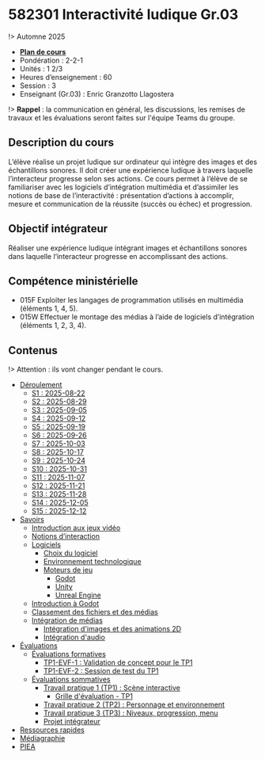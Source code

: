 # <!-- varexp:begin COURS  -->582301 Interactivité ludique Gr.03<!-- varexp:end -->

!> Automne 2025

* [**Plan de cours**](https://cmontmorency365.sharepoint.com/:b:/s/Section_A25_582301MO-000003/EcppkS9LQU9PgQgRzCbwWxUBEYmfTbn2Kwe6GZd3H8sPOA?e=1BKXXY)
* Pondération : 2-2-1
* Unités : 1 2/3
* Heures d’enseignement : 60
* Session : 3
* Enseignant (Gr.03) : Enric Granzotto Llagostera

!> **Rappel** : la communication en général, les discussions, les remises de travaux et les évaluations seront faites sur l'équipe Teams du groupe.

## Description du cours

L’élève réalise un projet ludique sur ordinateur qui intègre des images et des échantillons sonores. Il doit créer une expérience ludique à travers laquelle l’interacteur progresse selon ses actions.  Ce cours permet à l’élève de se familiariser avec les logiciels d’intégration multimédia et d’assimiler les notions de base de l’interactivité : présentation d’actions à accomplir, mesure et communication de la réussite (succès ou échec) et progression.

## Objectif intégrateur

Réaliser une expérience ludique intégrant images et échantillons sonores dans laquelle l‘interacteur progresse en accomplissant des actions.

## Compétence ministérielle

- 015F  Exploiter les langages de programmation utilisés en multimédia (éléments 1, 4, 5).
- 015W  Effectuer le montage des médias à l’aide de logiciels d’intégration (éléments 1, 2, 3, 4).

## Contenus 

!> Attention : ils vont changer pendant le cours.

<!-- start-replace-subnav -->
* [Déroulement](/01-deroulement/)
    * [S1 : <!-- varexp:begin S1 -->2025-08-22<!-- varexp:end -->](/01-deroulement/01/)
    * [S2 : <!-- varexp:begin S2 -->2025-08-29<!-- varexp:end -->](/01-deroulement/02/)
    * [S3 : <!-- varexp:begin S3 -->2025-09-05<!-- varexp:end -->](/01-deroulement/03/)
    * [S4 : <!-- varexp:begin S4 -->2025-09-12<!-- varexp:end -->](/01-deroulement/04/)
    * [S5 : <!-- varexp:begin S5 -->2025-09-19<!-- varexp:end -->](/01-deroulement/05/)
    * [S6 : <!-- varexp:begin S6 -->2025-09-26<!-- varexp:end -->](/01-deroulement/06/)
    * [S7 : <!-- varexp:begin S7 -->2025-10-03<!-- varexp:end -->](/01-deroulement/07/)
    * [S8 : <!-- varexp:begin S8 -->2025-10-17<!-- varexp:end -->](/01-deroulement/08/)
    * [S9 : <!-- varexp:begin S9 -->2025-10-24<!-- varexp:end -->](/01-deroulement/09/)
    * [S10 : <!-- varexp:begin S10 -->2025-10-31<!-- varexp:end -->](/01-deroulement/10/)
    * [S11 : <!-- varexp:begin S11 -->2025-11-07<!-- varexp:end -->](/01-deroulement/11/)
    * [S12 : <!-- varexp:begin S12 -->2025-11-21<!-- varexp:end -->](/01-deroulement/12/)
    * [S13 : <!-- varexp:begin S13 -->2025-11-28<!-- varexp:end -->](/01-deroulement/13/)
    * [S14 : <!-- varexp:begin S14 -->2025-12-05<!-- varexp:end -->](/01-deroulement/14/)
    * [S15 : <!-- varexp:begin S15 -->2025-12-12<!-- varexp:end -->](/01-deroulement/15/)
* [Savoirs](/02-savoirs/)
    * [Introduction aux jeux vidéo](/02-savoirs/01-intro-jeux-video/)
    * [Notions d’interaction](/02-savoirs/02-notions-interactions/)
    * [Logiciels](/02-savoirs/03-logiciels/)
        * [Choix du logiciel](/02-savoirs/03-logiciels/01-choix-logiciel/)
        * [Environnement technologique](/02-savoirs/03-logiciels/02-env-techno/)
        * [Moteurs de jeu](/02-savoirs/03-logiciels/03-moteurs-de-jeu/)
            * [Godot](/02-savoirs/03-logiciels/03-moteurs-de-jeu/godot/)
            * [Unity](/02-savoirs/03-logiciels/03-moteurs-de-jeu/unity/)
            * [Unreal Engine](/02-savoirs/03-logiciels/03-moteurs-de-jeu/unreal/)
    * [Introduction à Godot](/02-savoirs/04-intro-godot/)
    * [Classement des fichiers et des médias](/02-savoirs/05-classement-fichiers/)
    * [Intégration de médias](/02-savoirs/06-integration-medias/)
        * [Intégration d'images et des animations 2D](/02-savoirs/06-integration-medias/01-images-animations/)
        * [Intégration d'audio](/02-savoirs/06-integration-medias/02-audio/)
* [Évaluations](/03-evaluations/)
    * [Évaluations formatives](/03-evaluations/formatives/)
        * [TP1-EVF-1 : Validation de concept pour le TP1](/03-evaluations/formatives/01-validation-tp1/)
        * [TP1-EVF-2 : Session de test du TP1](/03-evaluations/formatives/02-session-test-tp1/)
    * [Évaluations sommatives](/03-evaluations/sommatives/)
        * [Travail pratique 1 (TP1) : <!-- varexp:begin BLOC1 -->Scène interactive<!-- varexp:end -->](/03-evaluations/sommatives/01/)
            * [Grille d'évaluation - TP1](/03-evaluations/sommatives/01/grille-evaluation/)
        * [Travail pratique 2 (TP2) : <!-- varexp:begin BLOC2 -->Personnage et environnement<!-- varexp:end -->](/03-evaluations/sommatives/02/)
        * [Travail pratique 3 (TP3) : <!-- varexp:begin BLOC3 -->Niveaux, progression, menu<!-- varexp:end -->](/03-evaluations/sommatives/03/)
        * [<!-- varexp:begin BLOC4 -->Projet intégrateur<!-- varexp:end -->](/03-evaluations/sommatives/04/)
* [Ressources rapides](/04-ressources-rapides/)
* [Médiagraphie](/05-mediagraphie/)
* [PIEA](/06-piea/)
<!-- end-replace-subnav -->
